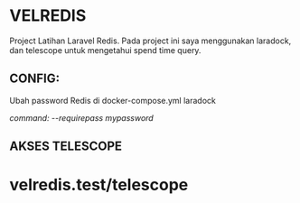 # VELREDIS
<p>Project Latihan Laravel Redis. Pada project ini saya menggunakan laradock, dan telescope untuk mengetahui spend time query.</p>

## CONFIG:
<p>Ubah password Redis di docker-compose.yml laradock</p>
<i>command: --requirepass mypassword</i>

## AKSES TELESCOPE
<h1><a>velredis.test/telescope</a></h1>
